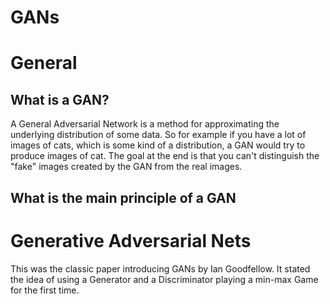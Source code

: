 # GANs

# General

## What is a GAN?
A General Adversarial Network is a method for approximating the underlying distribution of some data. So for example if you have a lot of images of cats, which is some kind of a distribution, a GAN would try to produce images of cat. The goal at the end is that you can't distinguish the "fake" images created by the GAN from the real images. 

## What is the main principle of a GAN


# Generative Adversarial Nets 
This was the classic paper introducing GANs by Ian Goodfellow. It stated the idea of using a Generator and a Discriminator playing a min-max Game for the first time.   
